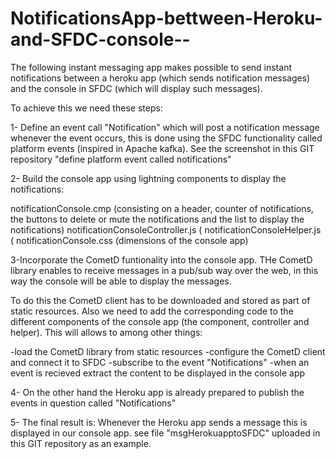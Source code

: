 # NotificationsApp-bettween-Heroku-and-SFDC-console--

The following instant messaging app makes possible to send instant notifications between a heroku app (which sends notification messages)  and the console in SFDC (which will display such messages). 

To achieve this we need these steps:

1- Define an event call "Notification" which will post a notification message whenever the event occurs, this is done using the SFDC functionality called platform events (inspired in Apache kafka). See the screenshot in this GIT repository "define platform event called notifications" 

2- Build the console app using lightning components to display the notifications: 

notificationConsole.cmp (consisting on a header, counter of notifications, the buttons to delete or mute the notifications and the list
to display the notifications) 
notificationConsoleController.js (
notificationConsoleHelper.js (
notificationConsole.css (dimensions of the console app)

3-Incorporate the CometD funtionality into the console app. THe CometD library enables to receive messages in a pub/sub way over the web, in this way the console will be able to display the messages. 

To do this the CometD client has to be downloaded and stored as part of static resources. Also we need to add the corresponding code to the different components of the console app (the component, controller and helper). This will allows to among other things:

-load the CometD library from static resources 
-configure the CometD client and connect it to SFDC
-subscribe to the event "Notifications"
-when an event is recieved extract the content to be displayed in the console app

4- On the other hand the Heroku app is already prepared to publish  the events in question called "Notifications"

5- The final result is: Whenever the Heroku app sends a message this is displayed in our console app. see file "msgHerokuapptoSFDC" uploaded in this GIT repository as an example.


